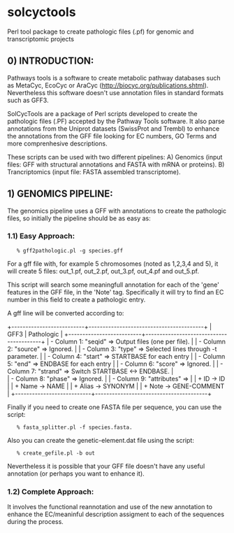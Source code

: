 solcyctools
===========

  Perl tool package to create pathologic files (.pf) for genomic and 
transcriptomic projects

## 0) INTRODUCTION: ##

   Pathways tools is a software to create metabolic pathway databases such as
MetaCyc, EcoCyc or AraCyc (http://biocyc.org/publications.shtml). Nevertheless
this software doesn't use annotation files in standard formats such as GFF3.

   SolCycTools are a package of Perl scripts developed to create the pathologic
files (.PF) accepted by the Pathway Tools software. It also parse annotations
from the Uniprot datasets (SwissProt and Trembl) to enhance the annotations
from the GFF file looking for EC numbers, GO Terms and more comprenhesive 
descriptions.

   These scripts can be used with two different pipelines: 
   A) Genomics (input files: GFF with structural annotations and FASTA with 
      mRNA or proteins).
   B) Trancriptomics (input file: FASTA assembled transcriptome).


## 1) GENOMICS PIPELINE: ##

   The genomics pipeline uses a GFF with annotations to create the pathologic
files, so initially the pipeline should be as easy as:

### 1.1) Easy Approach: ###

```
   % gff2pathologic.pl -g species.gff
```

   For a gff file with, for example 5 chromosomes (noted as 1,2,3,4 and 5), it 
will create 5 files: out_1.pf, out_2.pf, out_3.pf, out_4.pf and out_5.pf.

   This script will search some meaningfull annotation for each of the 'gene'
features in the GFF file, in the 'Note' tag. Specifically it will try to find
an EC number in this field to create a pathologic entry.

  A gff line will be converted according to:

   +--------------------------+-----------------------------------------+
   | GFF3                     |    Pathologic                           |
   +--------------------------+-----------------------------------------+
   | - Column 1: "seqid"      =>   Output files (one per file).         |
   | - Column 2: "source"     =>   Ignored.                             |
   | - Column 3: "type"       =>   Selected lines through -t parameter. |
   | - Column 4: "start"      =>   STARTBASE for each entry             |
   | - Column 5: "end"        =>   ENDBASE for each entry               |
   | - Column 6: "score"      =>   Ignored.                             |
   | - Column 7: "strand"     =>   Switch STARTBASE <-> ENDBASE.        |   
   | - Column 8: "phase"      =>   Ignored.                             |
   | - Column 9: "attributes" =>                                        | 
   |            + ID          ->   ID                                   |
   |            + Name        ->   NAME                                 |
   |            + Alias       ->   SYNONYM                              |
   |            + Note        ->   GENE-COMMENT                         |
   +---------------------------+----------------------------------------+

   Finally if you need to create one FASTA file per sequence, you can use the
script: 

```
   % fasta_splitter.pl -f species.fasta.
```

   Also you can create the genetic-element.dat file using the script:

```
   % create_gefile.pl -b out
```

   Nevertheless it is possible that your GFF file doesn't have any useful
annotation (or perhaps you want to enhance it).

### 1.2) Complete Approach: ###

  It involves the functional reannotation and use of the new annotation to
enhance the EC/meaninful description assigment to each of the sequences during
the process.


